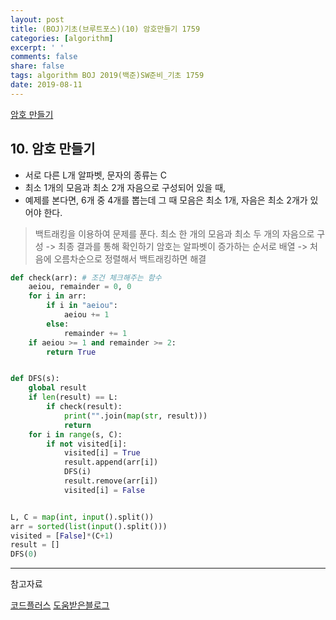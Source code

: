 ```yaml
---
layout: post
title: (BOJ)기초(브루트포스)(10) 암호만들기 1759
categories: [algorithm]
excerpt: ' '
comments: false
share: false
tags: algorithm BOJ 2019(백준)SW준비_기초 1759
date: 2019-08-11
---
```


[암호 만들기](https://www.acmicpc.net/problem/1759)

## 10. 암호 만들기

- 서로 다른 L개 알파벳, 문자의 종류는 C
- 최소 1개의 모음과 최소 2개 자음으로 구성되어 있을 때,
- 예제를 본다면, 6개 중 4개를 뽑는데 그 때 모음은 최소 1개, 자음은 최소 2개가 있어야 한다.

> 백트래킹을 이용하여 문제를 푼다.
> 최소 한 개의 모음과 최소 두 개의 자음으로 구성 -> 최종 결과를 통해 확인하기
> 암호는 알파벳이 증가하는 순서로 배열 -> 처음에 오름차순으로 정렬해서 백트래킹하면 해결

```python
def check(arr): # 조건 체크해주는 함수
    aeiou, remainder = 0, 0
    for i in arr:
        if i in "aeiou":
            aeiou += 1
        else:
            remainder += 1
    if aeiou >= 1 and remainder >= 2:
        return True


def DFS(s):
    global result
    if len(result) == L:
        if check(result):
            print("".join(map(str, result)))
            return
    for i in range(s, C):
        if not visited[i]:
            visited[i] = True
            result.append(arr[i])
            DFS(i)
            result.remove(arr[i])
            visited[i] = False


L, C = map(int, input().split())
arr = sorted(list(input().split()))
visited = [False]*(C+1)
result = []
DFS(0)

```

---

참고자료

[코드플러스](https://code.plus/course/32)
[도움받은블로그](https://mygumi.tistory.com/191)
